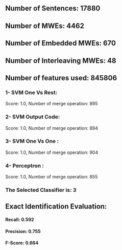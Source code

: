 ## Number of Sentences: 17880
## Number of MWEs: 4462

## Number of Embedded MWEs: 670

## Number of Interleaving MWEs: 48
## Number of features used: 845806

### 1- SVM One Vs Rest: 
Score: 1.0, Number of merge operation: 895
### 2- SVM Output Code: 
Score: 1.0, Number of merge operation: 894
### 3- SVM One Vs One : 
Score: 1.0, Number of merge operation: 904
### 4- Perceptron : 
Score: 1.0, Number of merge operation: 855
### The Selected Classifier is: 3
## Exact Identification Evaluation: 
#### Recall: 0.592
#### Precision: 0.755
#### F-Score: 0.664
